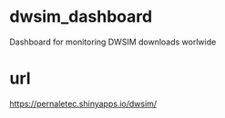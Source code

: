# dwsim_dashboard
Dashboard for monitoring DWSIM downloads worlwide

# url
https://pernaletec.shinyapps.io/dwsim/
